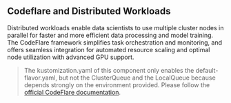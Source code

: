 ## Codeflare and Distributed Workloads

Distributed workloads enable data scientists to use multiple cluster nodes in parallel for faster and more efficient data processing and model training. The CodeFlare framework simplifies task orchestration and monitoring, and offers seamless integration for automated resource scaling and optimal node utilization with advanced GPU support.

> The kustomization.yaml of this component only enables the default-flavor.yaml, but not the ClusterQueue and the LocalQueue because depends strongly on the environment provided. Please follow the [official CodeFlare documentation](https://access.redhat.com/documentation/en-us/red_hat_openshift_ai_self-managed/2.9/html/working_with_distributed_workloads/configuring-distributed-workloads_distributed-workloads).
